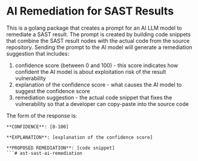 # AI Remediation for SAST Results
This is a golang package that creates a prompt for an AI LLM model to remediate a SAST result. 
The prompt is created by building code snippets that combine the SAST result nodes with the actual code from the source repository.
Sending the prompt to the AI model will generate a remediation suggestion that includes: 
1. confidence score (between 0 and 100) - this score indicates how confident the AI model is about exploitation risk of the result vulnerability
2. explanation of the confidence score - what causes the AI model to suggest the confidence score
3. remediation suggestion - the actual code snippet that fixes the vulnerability so that a developer can copy-paste into the source code

The form of the response is: 
```
**CONFIDENCE**: [0-100]

**EXPLANATION**: [explanation of the confidence score]

**PROPOSED REMEDIATION**: [code snippet]
```# ast-sast-ai-remediation
